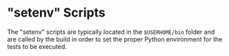 # "setenv" Scripts

The "setenv" scripts are typically located in the `$USERHOME/bin` folder and are called by the build in order to set the proper Python environment for the tests to be executed.
